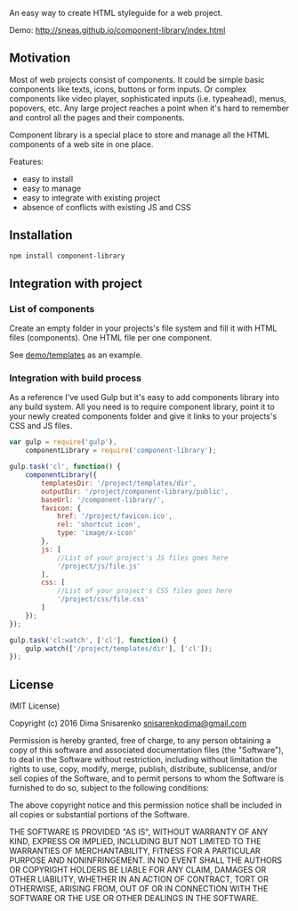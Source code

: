 An easy way to create HTML styleguide for a web project.

Demo: http://sneas.github.io/component-library/index.html

## Motivation

Most of web projects consist of components. It could be simple basic components like texts, icons, buttons or form inputs. Or complex components like video player, sophisticated inputs (i.e. typeahead), menus, popovers, etc.
Any large project reaches a point when it's hard to remember and control all the pages and their components.

Component library is a special place to store and manage all the HTML components of a web site in one place.

Features:
* easy to install
* easy to manage
* easy to integrate with existing project
* absence of conflicts with existing JS and CSS

## Installation

```bash
npm install component-library
```

## Integration with project

### List of components

Create an empty folder in your projects's file system and fill it with HTML files (components). One HTML file per one component.

See [demo/templates](demo/templates) as an example.

### Integration with build process

As a reference I've used Gulp but it's easy to add components library into any build system. All you need is to require component library, point it to your newly created components folder and give it links to your projects's CSS and JS files.

```javascript
var gulp = require('gulp'),
    componentLibrary = require('component-library');

gulp.task('cl', function() {
    componentLibrary({
        templatesDir: '/project/templates/dir',
        outputDir: '/project/component-library/public',
        baseUrl: '/component-library/',
        favicon: {
            href: '/project/favicon.ico',
            rel: 'shortcut icon',
            type: 'image/x-icon'
        },
        js: [
            //List of your project's JS files goes here
            '/project/js/file.js'
        ],
        css: [
            //List of your project's CSS files goes here
            '/project/css/file.css'
        ]
    });
});

gulp.task('cl:watch', ['cl'], function() {
    gulp.watch(['/project/templates/dir'], ['cl']);
});
```

## License

(MIT License)

Copyright (c) 2016 Dima Snisarenko snisarenkodima@gmail.com

Permission is hereby granted, free of charge, to any person obtaining a copy of this software and associated documentation files (the "Software"), to deal in the Software without restriction, including without limitation the rights to use, copy, modify, merge, publish, distribute, sublicense, and/or sell copies of the Software, and to permit persons to whom the Software is furnished to do so, subject to the following conditions:

The above copyright notice and this permission notice shall be included in all copies or substantial portions of the Software.

THE SOFTWARE IS PROVIDED "AS IS", WITHOUT WARRANTY OF ANY KIND, EXPRESS OR IMPLIED, INCLUDING BUT NOT LIMITED TO THE WARRANTIES OF MERCHANTABILITY, FITNESS FOR A PARTICULAR PURPOSE AND NONINFRINGEMENT. IN NO EVENT SHALL THE AUTHORS OR COPYRIGHT HOLDERS BE LIABLE FOR ANY CLAIM, DAMAGES OR OTHER LIABILITY, WHETHER IN AN ACTION OF CONTRACT, TORT OR OTHERWISE, ARISING FROM, OUT OF OR IN CONNECTION WITH THE SOFTWARE OR THE USE OR OTHER DEALINGS IN THE SOFTWARE.
